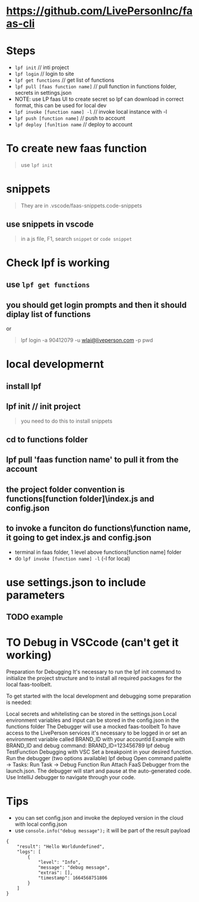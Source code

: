 # https://github.com/LivePersonInc/faas-cli

# Steps
- `lpf init` // inti project 
- `lpf login` // login to site
- `lpf get functions` // get list of functions
- `lpf pull [faas function name]` // pull function in functions folder, secrets in settings.json
- NOTE: use LP faas UI to create secret so lpf can download in correct format, this can be used for local dev
- `lpf invoke [function name] -l` // invoke local instance with -l
- `lpf push [function name]` // push to account
- `lpf deploy [fun]tion name` // deploy to account

# To create new faas function 
> use `lpf init`

# snippets 
> They are in .vscode/faas-snippets.code-snippets

## use snippets in vscode
> in a js file, F1, search `snippet` or `code snippet`

# Check lpf is working

## use `lpf get functions`

## you should get login prompts and then it should diplay list of functions

or

> lpf login -a 90412079 -u wlai@liveperson.com -p pwd

# local developmernt

## install lpf

## lpf init // init project
> you need to do this to install snippets

## cd to functions folder

## lpf pull 'faas function name' to pull it from the account

## the project folder convention is functions\[function folder]\index.js and config.json

## to invoke a funciton do functions\function name, it going to get index.js and config.json

- terminal in faas folder, 1 level above functions\[function name] folder
- do `lpf invoke [function name] -l` (-l for local)

# use settings.json to include parameters

## TODO example

# TO Debug in VSCcode (can't get it working)

Preparation for Debugging
It's necessary to run the lpf init command to initialize the project structure and to install all required packages for the local faas-toolbelt.

To get started with the local development and debugging some preparation is needed:

Local secrets and whitelisting can be stored in the settings.json
Local environment variables and input can be stored in the config.json in the functions folder
The Debugger will use a mocked faas-toolbelt
To have access to the LivePerson services it's necessary to be logged in or set an environment variable called BRAND_ID with your accountId
Example with BRAND_ID and debug command: BRAND_ID=123456789 lpf debug TestFunction
Debugging with VSC
Set a breakpoint in your desired function.
Run the debugger (two options available)
lpf debug <function name>
Open command palette -> Tasks: Run Task -> Debug Function
Run Attach FaaS Debugger from the launch.json.
The debugger will start and pause at the auto-generated code.
Use IntelliJ debugger to navigate through your code.

# Tips

- you can set config.json and invoke the deployed version in the cloud with local config.json
- use `console.info("debug message");` it will be part of the result payload

```
{
    "result": "Hello Worldundefined",
    "logs": [
        {
            "level": "Info",
            "message": "debug message",
            "extras": [],
            "timestamp": 1664568751806
        }
    ]
}
```
